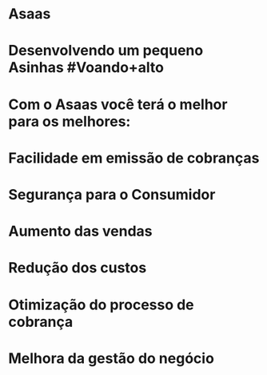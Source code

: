 # Asaas
# Desenvolvendo um pequeno Asinhas #Voando+alto

# Com o Asaas você terá o melhor para os melhores: 

# Facilidade em emissão de cobranças
# Segurança para o Consumidor
# Aumento das vendas
# Redução dos custos
# Otimização do processo de cobrança
# Melhora da gestão do negócio

